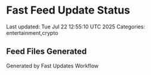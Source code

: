 # Fast Feed Update Status
Last updated: Tue Jul 22 12:55:10 UTC 2025
Categories: entertainment,crypto

## Feed Files Generated

Generated by Fast Updates Workflow

